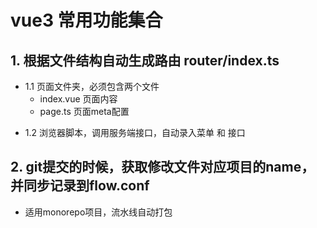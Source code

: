 # vue3 常用功能集合

## 1. 根据文件结构自动生成路由 router/index.ts
- 1.1 页面文件夹，必须包含两个文件 
   - index.vue 页面内容
   - page.ts 页面meta配置

<!-- TODOS -->
- 1.2 浏览器脚本，调用服务端接口，自动录入菜单 和 接口

<!-- TODOS -->
## 2. git提交的时候，获取修改文件对应项目的name，并同步记录到flow.conf
- 适用monorepo项目，流水线自动打包
